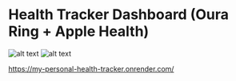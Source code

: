 # Health Tracker Dashboard (Oura Ring + Apple Health)

![alt text](https://scontent-cdt1-1.xx.fbcdn.net/v/t1.18169-9/21463405_1402540326509002_3724213608086268680_n.jpg?_nc_cat=110&ccb=1-7&_nc_sid=174925&_nc_ohc=6wI_Mly9il8AX-0HvTP&_nc_ht=scontent-cdt1-1.xx&oh=00_AfD4wShM-bDbiZHdgSSng18f0fk3RuEbitjLba19Wp7G-A&oe=63E766A1) ![alt text](https://static.wikia.nocookie.net/logopedia/images/9/92/Apple_Health.svg/revision/latest?cb=20211221033645)

https://my-personal-health-tracker.onrender.com/
